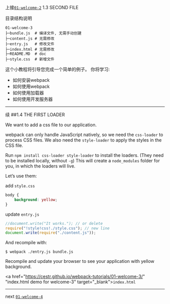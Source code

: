 上接[`01-welcome-2`](/01-welcome "welcome") 1.3 SECOND FILE

目录结构说明

```
01-welcome-3
├─bundle.js  # 编译文件, 无需手动创建
├─content.js # 无需修改
├─entry.js   # 修改文件    
├─index.html # 无需修改
├─README.MD  # doc
├─style.css  # 新增文件
```

这个小教程将引导您完成一个简单的例子。
你将学习:
* 如何安装webpack
* 如何使用webpack
* 如何使用加载器
* 如何使用开发服务器

---------------------------------------

续
##1.4 THE FIRST LOADER

We want to add a css file to our application.

webpack can only handle JavaScript natively, so we need the `css-loader` to process CSS files. We also need the `style-loader` to apply the styles in the CSS file.

Run `npm install css-loader style-loader` to install the loaders. (They need to be installed locally, without `-g`) This will create a `node_modules` folder for you, in which the loaders will live.

Let’s use them:

add `style.css`

```css
body {
    background: yellow;
}
```

update `entry.js`

```javascript
//document.write("It works."); // or delete
require("!style!css!./style.css"); // new line
document.write(require("./content.js"));
```
And recompile with:

```shell
$ webpack ./entry.js bundle.js
```
Recompile and update your browser to see your application with yellow background.

<a href="https://cestr.github.io/webpack-tutorials/01-welcome-3/" "index.html demo for welcome-3" target="_blank">`index.html`</a>

---------------

next [`01-welcome-4`](/01-welcome-4 "welcome")
